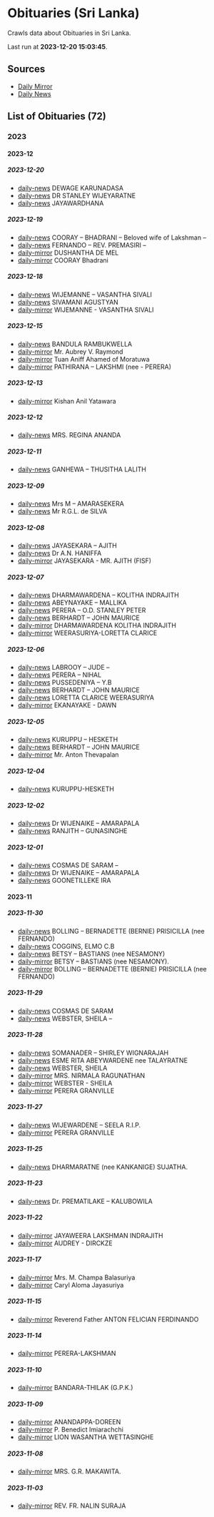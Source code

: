 # Obituaries (Sri Lanka)

Crawls data about Obituaries in Sri Lanka.

Last run at **2023-12-20 15:03:45**.

## Sources

* [Daily Mirror](https://www.dailymirror.lk/obituaries/378/)
* [Daily News](https://www.dailynews.lk)

## List of Obituaries (72)

### 2023

#### 2023-12

##### 2023-12-20

* [daily-news](data/2023-12-20/daily-news/2023-12-20-daily-news-f7be-dewage-karunadasa.json) DEWAGE KARUNADASA
* [daily-news](data/2023-12-20/daily-news/2023-12-20-daily-news-b587-dr-stanley-wijeyaratne.json) DR STANLEY WIJEYARATNE
* [daily-news](data/2023-12-20/daily-news/2023-12-20-daily-news-5ea4-jayawardhana.json) JAYAWARDHANA

##### 2023-12-19

* [daily-news](data/2023-12-19/daily-news/2023-12-19-daily-news-aa77-cooray-–-bhadrani-–-beloved-wife-of-lakshman-–.json) COORAY – BHADRANI – Beloved wife of Lakshman –
* [daily-news](data/2023-12-19/daily-news/2023-12-19-daily-news-5bb1-fernando-–-rev.-premasiri-–.json) FERNANDO – REV. PREMASIRI –
* [daily-mirror](data/2023-12-19/daily-mirror/2023-12-19-daily-mirror-8b4a-dushantha-de-mel.json) DUSHANTHA DE MEL
* [daily-mirror](data/2023-12-19/daily-mirror/2023-12-19-daily-mirror-6170-cooray-bhadrani.json) COORAY Bhadrani

##### 2023-12-18

* [daily-news](data/2023-12-18/daily-news/2023-12-18-daily-news-e189-wijemanne-–-vasantha-sivali.json) WIJEMANNE – VASANTHA SIVALI
* [daily-news](data/2023-12-18/daily-news/2023-12-18-daily-news-4c50-sivamani-agustyan.json) SIVAMANI AGUSTYAN
* [daily-mirror](data/2023-12-18/daily-mirror/2023-12-18-daily-mirror-02a7-wijemanne---vasantha-sivali.json) WIJEMANNE - VASANTHA SIVALI

##### 2023-12-15

* [daily-news](data/2023-12-15/daily-news/2023-12-15-daily-news-a1fc-bandula-rambukwella.json) BANDULA RAMBUKWELLA
* [daily-mirror](data/2023-12-15/daily-mirror/2023-12-15-daily-mirror-d604-mr.-aubrey-v.-raymond.json) Mr. Aubrey V. Raymond
* [daily-mirror](data/2023-12-15/daily-mirror/2023-12-15-daily-mirror-6ead-tuan-aniff-ahamed-of-moratuwa.json) Tuan Aniff Ahamed of Moratuwa
* [daily-mirror](data/2023-12-15/daily-mirror/2023-12-15-daily-mirror-32db-pathirana-–-lakshmi-(nee---perera).json) PATHIRANA – LAKSHMI (nee - PERERA)

##### 2023-12-13

* [daily-mirror](data/2023-12-13/daily-mirror/2023-12-13-daily-mirror-5f89-kishan-anil-yatawara.json) Kishan Anil Yatawara

##### 2023-12-12

* [daily-news](data/2023-12-12/daily-news/2023-12-12-daily-news-f497-mrs.-regina-ananda.json) MRS. REGINA ANANDA

##### 2023-12-11

* [daily-news](data/2023-12-11/daily-news/2023-12-11-daily-news-5e54-ganhewa-–-thusitha-lalith.json) GANHEWA – THUSITHA LALITH

##### 2023-12-09

* [daily-news](data/2023-12-09/daily-news/2023-12-09-daily-news-9b82-mrs-m-–-amarasekera.json) Mrs M – AMARASEKERA
* [daily-news](data/2023-12-09/daily-news/2023-12-09-daily-news-9a7a-mr-r.g.l.-de-silva.json) Mr R.G.L. de SILVA

##### 2023-12-08

* [daily-news](data/2023-12-08/daily-news/2023-12-08-daily-news-8133-jayasekara-–-ajith.json) JAYASEKARA – AJITH
* [daily-news](data/2023-12-08/daily-news/2023-12-08-daily-news-2bba-dr-a.n.-haniffa.json) Dr A.N. HANIFFA
* [daily-mirror](data/2023-12-08/daily-mirror/2023-12-08-daily-mirror-be51-jayasekara---mr.-ajith-(fisf).json) JAYASEKARA - MR. AJITH (FISF)

##### 2023-12-07

* [daily-news](data/2023-12-07/daily-news/2023-12-07-daily-news-ce5c-dharmawardena-–-kolitha-indrajith.json) DHARMAWARDENA – KOLITHA INDRAJITH
* [daily-news](data/2023-12-07/daily-news/2023-12-07-daily-news-c034-abeynayake-–-mallika.json) ABEYNAYAKE – MALLIKA
* [daily-news](data/2023-12-07/daily-news/2023-12-07-daily-news-8d10-perera-–-o.d.-stanley-peter.json) PERERA – O.D. STANLEY PETER
* [daily-news](data/2023-12-07/daily-news/2023-12-07-daily-news-719d-berhardt-–-john-maurice.json) BERHARDT – JOHN MAURICE
* [daily-mirror](data/2023-12-07/daily-mirror/2023-12-07-daily-mirror-c513-dharmawardeνα-kolitha-indrajith.json) DHARMAWARDEΝΑ KOLITHA INDRAJITH
* [daily-mirror](data/2023-12-07/daily-mirror/2023-12-07-daily-mirror-89d7-weerasuriya-loretta-clarice.json) WEERASURIYA-LORETTA CLARICE

##### 2023-12-06

* [daily-news](data/2023-12-06/daily-news/2023-12-06-daily-news-f8a9-labrooy-–-jude-–.json) LABROOY – JUDE –
* [daily-news](data/2023-12-06/daily-news/2023-12-06-daily-news-db76-perera-–-nihal.json) PERERA – NIHAL
* [daily-news](data/2023-12-06/daily-news/2023-12-06-daily-news-8a92-pussedeniya-–-y.b.json) PUSSEDENIYA – Y.B
* [daily-news](data/2023-12-06/daily-news/2023-12-06-daily-news-45c8-berhardt-–-john-maurice.json) BERHARDT – JOHN MAURICE
* [daily-news](data/2023-12-06/daily-news/2023-12-06-daily-news-13c4-loretta-clarice-weerasuriya.json) LORETTA CLARICE WEERASURIYA
* [daily-mirror](data/2023-12-06/daily-mirror/2023-12-06-daily-mirror-876b-ekanayake---dawn.json) EKANAYAKE - DAWN

##### 2023-12-05

* [daily-news](data/2023-12-05/daily-news/2023-12-05-daily-news-d96a-kuruppu-–-hesketh.json) KURUPPU – HESKETH
* [daily-news](data/2023-12-05/daily-news/2023-12-05-daily-news-0c1e-berhardt-–-john-maurice.json) BERHARDT – JOHN MAURICE
* [daily-mirror](data/2023-12-05/daily-mirror/2023-12-05-daily-mirror-f174-mr.-anton-thevapalan.json) Mr. Anton Thevapalan

##### 2023-12-04

* [daily-news](data/2023-12-04/daily-news/2023-12-04-daily-news-8213-kuruppu-hesketh.json) KURUPPU-HESKETH

##### 2023-12-02

* [daily-news](data/2023-12-02/daily-news/2023-12-02-daily-news-eace-dr-wijenaike-–-amarapala.json) Dr WIJENAIKE – AMARAPALA
* [daily-news](data/2023-12-02/daily-news/2023-12-02-daily-news-c66e-ranjith-–-gunasinghe.json) RANJITH – GUNASINGHE

##### 2023-12-01

* [daily-news](data/2023-12-01/daily-news/2023-12-01-daily-news-e1ba-cosmas-de-saram-–.json) COSMAS DE SARAM –
* [daily-news](data/2023-12-01/daily-news/2023-12-01-daily-news-2121-dr-wijenaike-–-amarapala.json) Dr WIJENAIKE – AMARAPALA
* [daily-news](data/2023-12-01/daily-news/2023-12-01-daily-news-0ae3-goonetilleke-ira.json) GOONETILLEKE IRA

#### 2023-11

##### 2023-11-30

* [daily-news](data/2023-11-30/daily-news/2023-11-30-daily-news-8baa-bolling-–-bernadette-(bernie)-prisicilla-(nee-fernando).json) BOLLING – BERNADETTE (BERNIE) PRISICILLA (nee FERNANDO)
* [daily-news](data/2023-11-30/daily-news/2023-11-30-daily-news-1b9c-coggins,​-elmo-c.b.json) COGGINS,​ ELMO C.B
* [daily-news](data/2023-11-30/daily-news/2023-11-30-daily-news-07bd-betsy-–-bastians-(nee-nesamony).json) BETSY – BASTIANS (nee NESAMONY)
* [daily-mirror](data/2023-11-30/daily-mirror/2023-11-30-daily-mirror-ade8-betsy-–-bastians-(nee-nesamony)..json) BETSY – BASTIANS (nee NESAMONY).
* [daily-mirror](data/2023-11-30/daily-mirror/2023-11-30-daily-mirror-a3db-bolling-–-bernadette-(bernie)-prisicilla-(nee-fernando).json) BOLLING – BERNADETTE (BERNIE) PRISICILLA (nee FERNANDO)

##### 2023-11-29

* [daily-news](data/2023-11-29/daily-news/2023-11-29-daily-news-baa7-cosmas-de-saram.json) COSMAS DE SARAM
* [daily-news](data/2023-11-29/daily-news/2023-11-29-daily-news-918b-webster,​-sheila-–.json) WEBSTER,​ SHEILA –

##### 2023-11-28

* [daily-news](data/2023-11-28/daily-news/2023-11-28-daily-news-e800-somanader-–-shirley-wignarajah.json) SOMANADER – SHIRLEY WIGNARAJAH
* [daily-news](data/2023-11-28/daily-news/2023-11-28-daily-news-e4f4-esme-rita-abeywardene-nee-talayratne.json) ESME RITA ABEYWARDENE nee TALAYRATNE
* [daily-news](data/2023-11-28/daily-news/2023-11-28-daily-news-4f36-webster,​-sheila.json) WEBSTER,​ SHEILA
* [daily-mirror](data/2023-11-28/daily-mirror/2023-11-28-daily-mirror-dfbd-mrs.-nirmala-ragunathan.json) MRS. NIRMALA RAGUNATHAN
* [daily-mirror](data/2023-11-28/daily-mirror/2023-11-28-daily-mirror-7fe4-webster---sheila.json) WEBSTER - SHEILA
* [daily-mirror](data/2023-11-28/daily-mirror/2023-11-28-daily-mirror-1e41-perera-granville.json) PERERA GRANVILLE

##### 2023-11-27

* [daily-news](data/2023-11-27/daily-news/2023-11-27-daily-news-1624-wijewardene-–-seela-r.i.p..json) WIJEWARDENE – SEELA R.I.P.
* [daily-mirror](data/2023-11-27/daily-mirror/2023-11-27-daily-mirror-3265-perera-granville.json) PERERA GRANVILLE

##### 2023-11-25

* [daily-news](data/2023-11-25/daily-news/2023-11-25-daily-news-8949-dharmaratne-(nee-kankanige)-sujatha..json) DHARMARATNE (nee KANKANIGE) SUJATHA.

##### 2023-11-23

* [daily-news](data/2023-11-23/daily-news/2023-11-23-daily-news-ce11-dr.-prematilake-–-kalubowila.json) Dr. PREMATILAKE – KALUBOWILA

##### 2023-11-22

* [daily-mirror](data/2023-11-22/daily-mirror/2023-11-22-daily-mirror-b75c-jayaweera-lakshman-indrajith.json) JAYAWEERA LAKSHMAN INDRAJITH
* [daily-mirror](data/2023-11-22/daily-mirror/2023-11-22-daily-mirror-27ce-audrey---dirckze.json) AUDREY - DIRCKZE

##### 2023-11-17

* [daily-mirror](data/2023-11-17/daily-mirror/2023-11-17-daily-mirror-c05d-mrs.-m.-champa-balasuriya.json) Mrs. M. Champa Balasuriya
* [daily-mirror](data/2023-11-17/daily-mirror/2023-11-17-daily-mirror-1d2f-caryl-aloma-jayasuriya.json) Caryl Aloma Jayasuriya

##### 2023-11-15

* [daily-mirror](data/2023-11-15/daily-mirror/2023-11-15-daily-mirror-3387-reverend-father-anton-felician-ferdinando.json) Reverend Father ANTON FELICIAN FERDINANDO

##### 2023-11-14

* [daily-mirror](data/2023-11-14/daily-mirror/2023-11-14-daily-mirror-d281-perera-lakshman.json) PERERA-LAKSHMAN

##### 2023-11-10

* [daily-mirror](data/2023-11-10/daily-mirror/2023-11-10-daily-mirror-278a-bandara-thilak-(g.p.k.).json) BANDARA-THILAK (G.P.K.)

##### 2023-11-09

* [daily-mirror](data/2023-11-09/daily-mirror/2023-11-09-daily-mirror-7c3f-anandappa-doreen.json) ANANDAPPA-DOREEN
* [daily-mirror](data/2023-11-09/daily-mirror/2023-11-09-daily-mirror-21f1-p.-benedict-imiarachchi.json) P. Benedict Imiarachchi
* [daily-mirror](data/2023-11-09/daily-mirror/2023-11-09-daily-mirror-0430-lion-wasantha-wettasinghe.json) LION WASANTHA WETTASINGHE

##### 2023-11-08

* [daily-mirror](data/2023-11-08/daily-mirror/2023-11-08-daily-mirror-0d2b-mrs.-g.r.-makawita..json) MRS. G.R. MAKAWITA.

##### 2023-11-03

* [daily-mirror](data/2023-11-03/daily-mirror/2023-11-03-daily-mirror-358a-rev.-fr.-nalin-suraja.json) REV. FR. NALIN SURAJA
